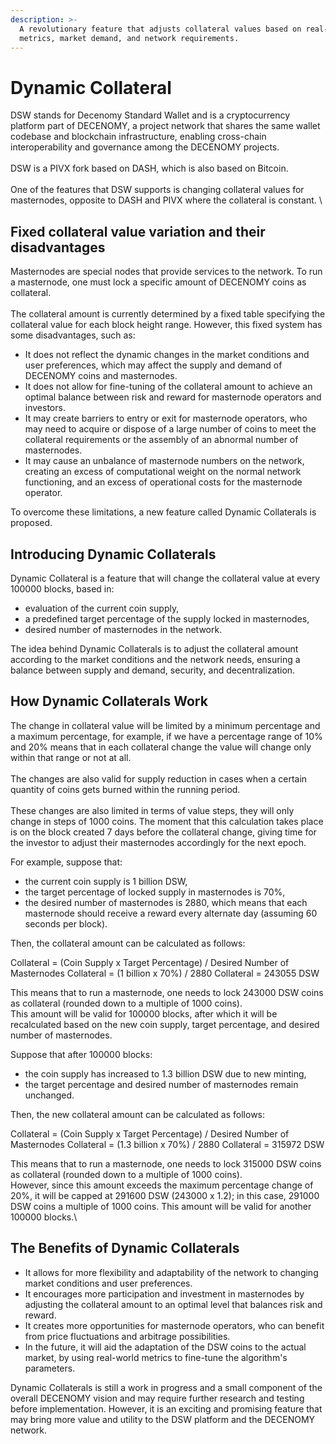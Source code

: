 ```yaml
---
description: >-
  A revolutionary feature that adjusts collateral values based on real-time
  metrics, market demand, and network requirements.
---
```


# Dynamic Collateral

DSW stands for Decenomy Standard Wallet and is a cryptocurrency platform part of DECENOMY, a project network that shares the same wallet codebase and blockchain infrastructure, enabling cross-chain interoperability and governance among the DECENOMY projects. \
\
DSW is a PIVX fork based on DASH, which is also based on Bitcoin.\
\
One of the features that DSW supports is changing collateral values for masternodes, opposite to DASH and PIVX where the collateral is constant. \


## Fixed collateral value variation and their disadvantages&#x20;

Masternodes are special nodes that provide services to the network. To run a masternode, one must lock a specific amount of DECENOMY coins as collateral. \
\
The collateral amount is currently determined by a fixed table specifying the collateral value for each block height range. However, this fixed system has some disadvantages, such as:

* It does not reflect the dynamic changes in the market conditions and user preferences, which may affect the supply and demand of DECENOMY coins and masternodes.
* It does not allow for fine-tuning of the collateral amount to achieve an optimal balance between risk and reward for masternode operators and investors.
* It may create barriers to entry or exit for masternode operators, who may need to acquire or dispose of a large number of coins to meet the collateral requirements or the assembly of an abnormal number of masternodes.
* It may cause an unbalance of masternode numbers on the network, creating an excess of computational weight on the normal network functioning, and an excess of operational costs for the masternode operator.

To overcome these limitations, a new feature called Dynamic Collaterals is proposed.&#x20;

## Introducing Dynamic Collaterals

Dynamic Collateral is a feature that will change the collateral value at every 100000 blocks, based in:

* evaluation of the current coin supply,&#x20;
* a predefined target percentage of the supply locked in masternodes,
* desired number of masternodes in the network.&#x20;

The idea behind Dynamic Collaterals is to adjust the collateral amount according to the market conditions and the network needs, ensuring a balance between supply and demand, security, and decentralization.

## How Dynamic Collaterals Work

The change in collateral value will be limited by a minimum percentage and a maximum percentage, for example, if we have a percentage range of 10% and 20% means that in each collateral change the value will change only within that range or not at all. \
\
The changes are also valid for supply reduction in cases when a certain quantity of coins gets burned within the running period. \
\
These changes are also limited in terms of value steps, they will only change in steps of 1000 coins. The moment that this calculation takes place is on the block created 7 days before the collateral change, giving time for the investor to adjust their masternodes accordingly for the next epoch.

For example, suppose that:&#x20;

* the current coin supply is 1 billion DSW,&#x20;
* the target percentage of locked supply in masternodes is 70%,&#x20;
* the desired number of masternodes is 2880, which means that each masternode should receive a reward every alternate day (assuming 60 seconds per block).&#x20;

Then, the collateral amount can be calculated as follows:

Collateral = (Coin Supply x Target Percentage) / Desired Number of Masternodes Collateral = (1 billion x 70%) / 2880 Collateral = 243055 DSW

This means that to run a masternode, one needs to lock 243000 DSW coins as collateral (rounded down to a multiple of 1000 coins). \
This amount will be valid for 100000 blocks, after which it will be recalculated based on the new coin supply, target percentage, and desired number of masternodes.

Suppose that after 100000 blocks:&#x20;

* the coin supply has increased to 1.3 billion DSW due to new minting,
* the target percentage and desired number of masternodes remain unchanged.&#x20;

Then, the new collateral amount can be calculated as follows:

Collateral = (Coin Supply x Target Percentage) / Desired Number of Masternodes Collateral = (1.3 billion x 70%) / 2880 Collateral = 315972 DSW

This means that to run a masternode, one needs to lock 315000 DSW coins as collateral (rounded down to a multiple of 1000 coins). \
However, since this amount exceeds the maximum percentage change of 20%, it will be capped at 291600 DSW (243000 x 1.2); in this case, 291000 DSW coins a multiple of 1000 coins. This amount will be valid for another 100000 blocks.\


## The Benefits of Dynamic Collaterals

* It allows for more flexibility and adaptability of the network to changing market conditions and user preferences.
* It encourages more participation and investment in masternodes by adjusting the collateral amount to an optimal level that balances risk and reward.
* It creates more opportunities for masternode operators, who can benefit from price fluctuations and arbitrage possibilities.
* In the future, it will aid the adaptation of the DSW coins to the actual market, by using real-world metrics to fine-tune the algorithm's parameters.

Dynamic Collaterals is still a work in progress and a small component of the overall DECENOMY vision and may require further research and testing before implementation. However, it is an exciting and promising feature that may bring more value and utility to the DSW platform and the DECENOMY network.
